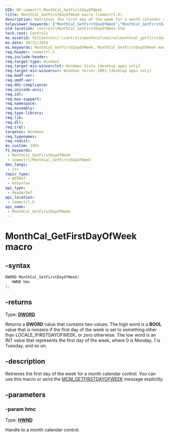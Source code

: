 ```yaml
---
UID: NF:commctrl.MonthCal_GetFirstDayOfWeek
title: MonthCal_GetFirstDayOfWeek macro (commctrl.h)
description: Retrieves the first day of the week for a month calendar control. You can use this macro or send the MCM_GETFIRSTDAYOFWEEK message explicitly.
helpviewer_keywords: ["MonthCal_GetFirstDayOfWeek","MonthCal_GetFirstDayOfWeek macro [Windows Controls]","_win32_MonthCal_GetFirstDayOfWeek","_win32_MonthCal_GetFirstDayOfWeek_cpp","commctrl/MonthCal_GetFirstDayOfWeek","controls.MonthCal_GetFirstDayOfWeek","controls._win32_MonthCal_GetFirstDayOfWeek"]
old-location: controls\MonthCal_GetFirstDayOfWeek.htm
tech.root: Controls
ms.assetid: VS|Controls|~\controls\monthcal\macros\monthcal_getfirstdayofweek.htm
ms.date: 10/21/2024
ms.keywords: MonthCal_GetFirstDayOfWeek, MonthCal_GetFirstDayOfWeek macro [Windows Controls], _win32_MonthCal_GetFirstDayOfWeek, _win32_MonthCal_GetFirstDayOfWeek_cpp, commctrl/MonthCal_GetFirstDayOfWeek, controls.MonthCal_GetFirstDayOfWeek, controls._win32_MonthCal_GetFirstDayOfWeek
req.header: commctrl.h
req.include-header: 
req.target-type: Windows
req.target-min-winverclnt: Windows Vista [desktop apps only]
req.target-min-winversvr: Windows Server 2003 [desktop apps only]
req.kmdf-ver: 
req.umdf-ver: 
req.ddi-compliance: 
req.unicode-ansi: 
req.idl: 
req.max-support: 
req.namespace: 
req.assembly: 
req.type-library: 
req.lib: 
req.dll: 
req.irql: 
targetos: Windows
req.typenames: 
req.redist: 
ms.custom: 19H1
f1_keywords:
 - MonthCal_GetFirstDayOfWeek
 - commctrl/MonthCal_GetFirstDayOfWeek
dev_langs:
 - c++
topic_type:
 - APIRef
 - kbSyntax
api_type:
 - HeaderDef
api_location:
 - Commctrl.h
api_name:
 - MonthCal_GetFirstDayOfWeek
---
```


# MonthCal_GetFirstDayOfWeek macro

## -syntax

```cpp
DWORD MonthCal_GetFirstDayOfWeek(
   HWND hmc
);
```

## -returns

Type: **[DWORD](/windows/desktop/winprog/windows-data-types)**

Returns a <b>DWORD</b> value that contains two values. The high word is a <b>BOOL</b> value that is nonzero if the first day of the week is set to something other than LOCALE_IFIRSTDAYOFWEEK, or zero otherwise. The low word is an INT value that represents the first day of the week, where 0 is Monday, 1 is Tuesday, and so on.


## -description

Retrieves the first day of the week for a month calendar control. You can use this macro or send the <a href="/windows/desktop/Controls/mcm-getfirstdayofweek">MCM_GETFIRSTDAYOFWEEK</a> message explicitly.

## -parameters

### -param hmc

Type: <b><a href="/windows/desktop/WinProg/windows-data-types">HWND</a></b>

Handle to a month calendar control.
